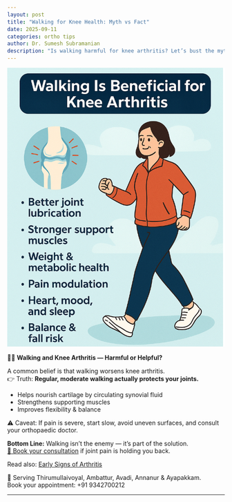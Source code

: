 ```yaml
---
layout: post
title: "Walking for Knee Health: Myth vs Fact"
date: 2025-09-11
categories: ortho tips
author: Dr. Sumesh Subramanian
description: "Is walking harmful for knee arthritis? Let’s bust the myth."
---
```

![Walking for Knee Health – OrthoCure Bone & Joint Clinic, Thirumullaivoyal, Ambattur, Avadi, Annanur, Ayapakkam](/assets/orthocure-walking-knee-health-thirumullaivoyal-ambattur-avadi-annanur-ayapakkam.png)

🚶‍♂️ **Walking and Knee Arthritis — Harmful or Helpful?**

A common belief is that walking worsens knee arthritis.  
👉 Truth: **Regular, moderate walking actually protects your joints.**  

- Helps nourish cartilage by circulating synovial fluid  
- Strengthens supporting muscles  
- Improves flexibility & balance  

⚠️ Caveat: If pain is severe, start slow, avoid uneven surfaces, and consult your orthopaedic doctor.  

**Bottom Line:** Walking isn’t the enemy — it’s part of the solution.  
[📲 Book your consultation](https://myorthocure.com) if joint pain is holding you back.  

Read also: [Early Signs of Arthritis](early-arthritis-signs.html)

📍 Serving Thirumullaivoyal, Ambattur, Avadi, Annanur & Ayapakkam.  
Book your appointment: +91 9342700212  


---
